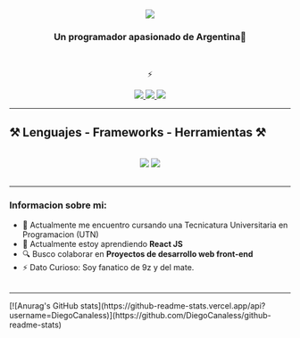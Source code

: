 

<h1 align="center">
    <img src="https://readme-typing-svg.herokuapp.com/?font=Righteous&size=35&center=true&vCenter=true&width=500&height=70&duration=4000&lines=Hola!+👋;+I'm+Diego+Canales!;" />
</h1>

<h3 align="center">Un programador apasionado de Argentina🧉️</h3>

<br/>

<div align="center">
 

⚡

 </div>
 
<div align="center"> 
  <a href="mailto:diegocanales112@gmail.com">
    <img src="https://img.shields.io/badge/Gmail-333333?style=for-the-badge&logo=gmail&logoColor=red" />
  </a>
  <a href="https://www.linkedin.com/in/diego-canales-236332254/" target="_blank">
    <img src="https://img.shields.io/badge/LinkedIn-0077B5?style=for-the-badge&logo=linkedin&logoColor=white" target="_blank" />
  </a>
  <a href="https://diegocanaless.github.io/Portafolio/" target="_blank">
     <img src="https://img.shields.io/badge/Portfolio-FF5722?style=for-the-badge&logo=todoist&logoColor=white" target="_blank" /> <!-- sqlite, safari, google-chrome are other good icon options -->
  </a>
</div>

 <hr/>
 
## ⚒️ Lenguajes - Frameworks - Herramientas  ⚒️
<br/>
<div align="center">
    <img src="https://skillicons.dev/icons?i=bootstrap,html,css,vscode,github,figma,git" />
    <img src="https://skillicons.dev/icons?i=python,javascript,java" /><br>
</div>

<br/>
<hr/>

### Informacion sobre mi:

- 🔭 Actualmente me encuentro cursando una Tecnicatura Universitaria en Programacion (UTN)
- 🌱 Actualmente estoy aprendiendo <strong>React JS</strong>
- 🔍 Busco colaborar en <strong>Proyectos de desarrollo web front-end</strong>
- ⚡ Dato Curioso: Soy fanatico de 9z y del mate.
<br/><br/>

<hr/>
[![Anurag's GitHub stats](https://github-readme-stats.vercel.app/api?username=DiegoCanaless)](https://github.com/DiegoCanaless/github-readme-stats)

<br/>
<br/>
